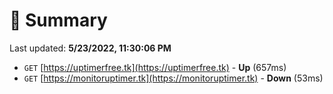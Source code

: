 # 📖 Summary
Last updated: **5/23/2022, 11:30:06 PM**

- `GET` [https://uptimerfree.tk](https://uptimerfree.tk) - **Up** (657ms)
- `GET` [https://monitoruptimer.tk](https://monitoruptimer.tk) - **Down** (53ms)
